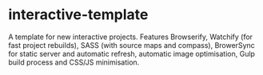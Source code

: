 interactive-template
====================

A template for new interactive projects. Features Browserify, Watchify (for fast project rebuilds), SASS (with source maps and compass), BrowerSync for static server and automatic refresh, automatic image optimisation, Gulp build process and CSS/JS minimisation.
